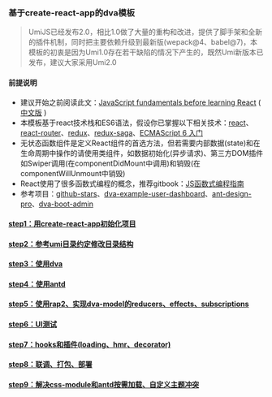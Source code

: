 ### 基于create-react-app的dva模板
> UmiJS已经发布2.0，相比1.0做了大量的重构和改进，提供了脚手架和全新的插件机制，同时把主要依赖升级到最新版(wepack@4、babel@7)，本模板的初衷是因为Umi1.0存在若干缺陷的情况下产生的，既然Umi新版本已发布，建议大家采用Umi2.0

#### 前提说明
+ 建议开始之前阅读此文：[JavaScript fundamentals before learning React](https://www.robinwieruch.de/javascript-fundamentals-react-requirements/) ( [中文版](https://mp.weixin.qq.com/s/2HLrU43Qsc61gaeJj2Q2Og) )
+ 本模板基于react技术栈和ES6语法，假设你已掌握以下相关技术：[react](https://reactjs.org/)、[react-router](https://reacttraining.com/react-router/web/guides/philosophy)、[redux](https://redux.js.org)、[redux-saga](https://redux-saga.js.org/)、[ECMAScript 6 入门](http://es6.ruanyifeng.com/)
+ 无状态函数组件是定义React组件的首选方法，但若需要内部数据(state)和在生命周期中操作的请使用类组件，如数据初始化(异步请求)、第三方DOM插件如Swiper调用(在componentDidMount中调用)和销毁(在componentWillUnmount中销毁)
+ React使用了很多函数式编程的概念，推荐gitbook：[JS函数式编程指南](https://llh911001.gitbooks.io/mostly-adequate-guide-chinese/content/)
+ 参考项目：[github-stars](https://github.com/sorrycc/github-stars)、[dva-example-user-dashboard](https://github.com/dvajs/dva-example-user-dashboard)、[ant-design-pro](https://github.com/ant-design/ant-design-pro)、[dva-boot-admin](https://github.com/LANIF-UI/dva-boot-admin)


#### [step1：用create-react-app初始化项目](https://github.com/tonyfree/dva-template/tree/step1)

#### [step2：参考umi目录约定修改目录结构](https://github.com/tonyfree/dva-template/tree/step2)

#### [step3：使用dva](https://github.com/tonyfree/dva-template/tree/step3)

#### [step4：使用antd](https://github.com/tonyfree/dva-template/tree/step4)

#### [step5：使用rap2、实现dva-model的reducers、effects、subscriptions](https://github.com/tonyfree/dva-template/tree/step5)

#### [step6：UI测试](https://github.com/tonyfree/dva-template/tree/step6)

#### [step7：hooks和插件(loading、hmr、decorator)](https://github.com/tonyfree/dva-template/tree/step7)

#### [step8：联调、打包、部署](https://github.com/tonyfree/dva-template/tree/step8)


#### [step9：解决css-module和antd按需加载、自定义主题冲突](https://github.com/tonyfree/dva-template/tree/step9)
